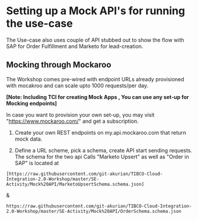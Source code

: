 # Setting up a Mock API's for running the use-case

The Use-case also uses couple of API stubbed out to show the flow with SAP for Order Fulfillment
and Marketo for lead-creation.

## Mocking through Mockaroo
The Workshop comes pre-wired with endpoint URLs already provisioned with mocakroo and can scale upto 1000 requests/per day.

**[Note: Including TCI for creating Mock Apps , You can use any set-up for Mocking endpoints]**

In case you want to provision your own set-up, you may visit "https://www.mockaroo.com/" and get a subscription.

1) Create your own REST endpoints on my.api.mockaroo.com that return mock data.

2) Define a URL scheme, pick a schema, create API start sending requests. The schema for the two api Calls
"Marketo Upsert" as well as "Order in SAP" is located at

`[https://raw.githubusercontent.com/git-akurian/TIBCO-Cloud-Integration-2.0-Workshop/master/SE-Activity/Mock%20API/MarketoUpsertSchema.schema.json]`  

  &

`https://raw.githubusercontent.com/git-akurian/TIBCO-Cloud-Integration-2.0-Workshop/master/SE-Activity/Mock%20API/OrderSchema.schema.json`
